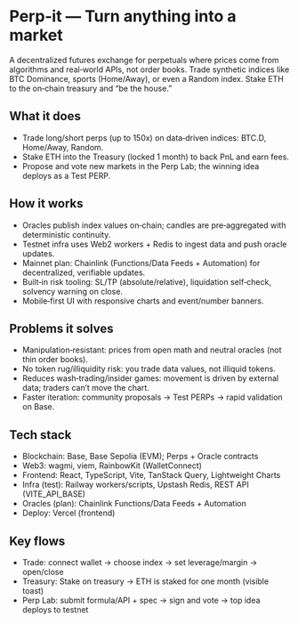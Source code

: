 # Perp‑it — Turn anything into a market

A decentralized futures exchange for perpetuals where prices come from algorithms and real‑world APIs, not order books. Trade synthetic indices like BTC Dominance, sports (Home/Away), or even a Random index. Stake ETH to the on‑chain treasury and “be the house.”

## What it does
- Trade long/short perps (up to 150x) on data‑driven indices: BTC.D, Home/Away, Random.
- Stake ETH into the Treasury (locked 1 month) to back PnL and earn fees.
- Propose and vote new markets in the Perp Lab; the winning idea deploys as a Test PERP.

## How it works
- Oracles publish index values on‑chain; candles are pre‑aggregated with deterministic continuity.
- Testnet infra uses Web2 workers + Redis to ingest data and push oracle updates.
- Mainnet plan: Chainlink (Functions/Data Feeds + Automation) for decentralized, verifiable updates.
- Built‑in risk tooling: SL/TP (absolute/relative), liquidation self‑check, solvency warning on close.
- Mobile‑first UI with responsive charts and event/number banners.

## Problems it solves
- Manipulation‑resistant: prices from open math and neutral oracles (not thin order books).
- No token rug/illiquidity risk: you trade data values, not illiquid tokens.
- Reduces wash‑trading/insider games: movement is driven by external data; traders can’t move the chart.
- Faster iteration: community proposals → Test PERPs → rapid validation on Base.

## Tech stack
- Blockchain: Base, Base Sepolia (EVM); Perps + Oracle contracts
- Web3: wagmi, viem, RainbowKit (WalletConnect)
- Frontend: React, TypeScript, Vite, TanStack Query, Lightweight Charts
- Infra (test): Railway workers/scripts, Upstash Redis, REST API (VITE_API_BASE)
- Oracles (plan): Chainlink Functions/Data Feeds + Automation
- Deploy: Vercel (frontend)

## Key flows
- Trade: connect wallet → choose index → set leverage/margin → open/close
- Treasury: Stake on treasury → ETH is staked for one month (visible toast)
- Perp Lab: submit formula/API + spec → sign and vote → top idea deploys to testnet

